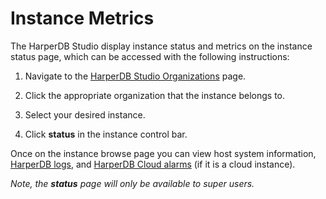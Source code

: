 # Instance Metrics

The HarperDB Studio display instance status and metrics on the instance status page, which can be accessed with the following instructions:

1) Navigate to the [HarperDB Studio Organizations](https://studio.harperdb.io/organizations) page.

2) Click the appropriate organization that the instance belongs to.

3) Select your desired instance.

4) Click **status** in the instance control bar.

Once on the instance browse page you can view host system information, [HarperDB logs](../logging.md), and [HarperDB Cloud alarms](../harperdb-cloud/alarms.md) (if it is a cloud instance).

*Note, the **status** page will only be available to super users.*